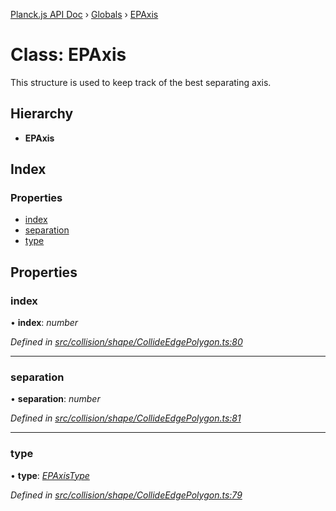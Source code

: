[Planck.js API Doc](../README.md) › [Globals](../globals.md) › [EPAxis](epaxis.md)

# Class: EPAxis

This structure is used to keep track of the best separating axis.

## Hierarchy

* **EPAxis**

## Index

### Properties

* [index](epaxis.md#index)
* [separation](epaxis.md#separation)
* [type](epaxis.md#type)

## Properties

###  index

• **index**: *number*

*Defined in [src/collision/shape/CollideEdgePolygon.ts:80](https://github.com/shakiba/planck.js/blob/3ede11b/src/collision/shape/CollideEdgePolygon.ts#L80)*

___

###  separation

• **separation**: *number*

*Defined in [src/collision/shape/CollideEdgePolygon.ts:81](https://github.com/shakiba/planck.js/blob/3ede11b/src/collision/shape/CollideEdgePolygon.ts#L81)*

___

###  type

• **type**: *[EPAxisType](../enums/epaxistype.md)*

*Defined in [src/collision/shape/CollideEdgePolygon.ts:79](https://github.com/shakiba/planck.js/blob/3ede11b/src/collision/shape/CollideEdgePolygon.ts#L79)*
